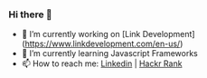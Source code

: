 ### Hi there 👋


- 🔭 I’m currently working on [Link Development] (https://www.linkdevelopment.com/en-us/)
- 🌱 I’m currently learning  Javascript Frameworks
- 📫 How to reach me: [Linkedin](https://www.linkedin.com/in/akrambrahim) | [Hackr Rank](https://www.hackerrank.com/akram_boktor)

